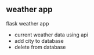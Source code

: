 ## weather app

flask weather app 
- current weather data using api
- add city to database
- delete from database